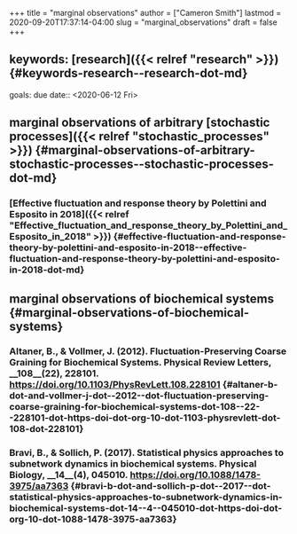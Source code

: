 +++
title = "marginal observations"
author = ["Cameron Smith"]
lastmod = 2020-09-20T17:37:14-04:00
slug = "marginal_observations"
draft = false
+++

## keywords:  [research]({{< relref "research" >}}) {#keywords-research--research-dot-md}

goals:
due date:: <span class="timestamp-wrapper"><span class="timestamp">&lt;2020-06-12 Fri&gt;</span></span>


## marginal observations of arbitrary [stochastic processes]({{< relref "stochastic_processes" >}}) {#marginal-observations-of-arbitrary-stochastic-processes--stochastic-processes-dot-md}


### [Effective fluctuation and response theory by Polettini and Esposito in 2018]({{< relref "Effective_fluctuation_and_response_theory_by_Polettini_and_Esposito_in_2018" >}}) {#effective-fluctuation-and-response-theory-by-polettini-and-esposito-in-2018--effective-fluctuation-and-response-theory-by-polettini-and-esposito-in-2018-dot-md}


## marginal observations of biochemical systems {#marginal-observations-of-biochemical-systems}


### Altaner, B., & Vollmer, J. (2012). Fluctuation-Preserving Coarse Graining for Biochemical Systems. <span class="underline"><span class="underline">Physical Review Letters</span></span>, \_\_108\_\_(22), 228101. <https://doi.org/10.1103/PhysRevLett.108.228101> {#altaner-b-dot-and-vollmer-j-dot--2012--dot-fluctuation-preserving-coarse-graining-for-biochemical-systems-dot-108--22--228101-dot-https-doi-dot-org-10-dot-1103-physrevlett-dot-108-dot-228101}


### Bravi, B., & Sollich, P. (2017). Statistical physics approaches to subnetwork dynamics in biochemical systems. <span class="underline"><span class="underline">Physical Biology</span></span>, \_\_14\_\_(4), 045010. <https://doi.org/10.1088/1478-3975/aa7363> {#bravi-b-dot-and-sollich-p-dot--2017--dot-statistical-physics-approaches-to-subnetwork-dynamics-in-biochemical-systems-dot-14--4--045010-dot-https-doi-dot-org-10-dot-1088-1478-3975-aa7363}
